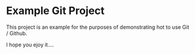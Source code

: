 # Example Git Project

This project is an example for the purposes of demonstrating hot to use Git / Github.

I hope you ejoy it....